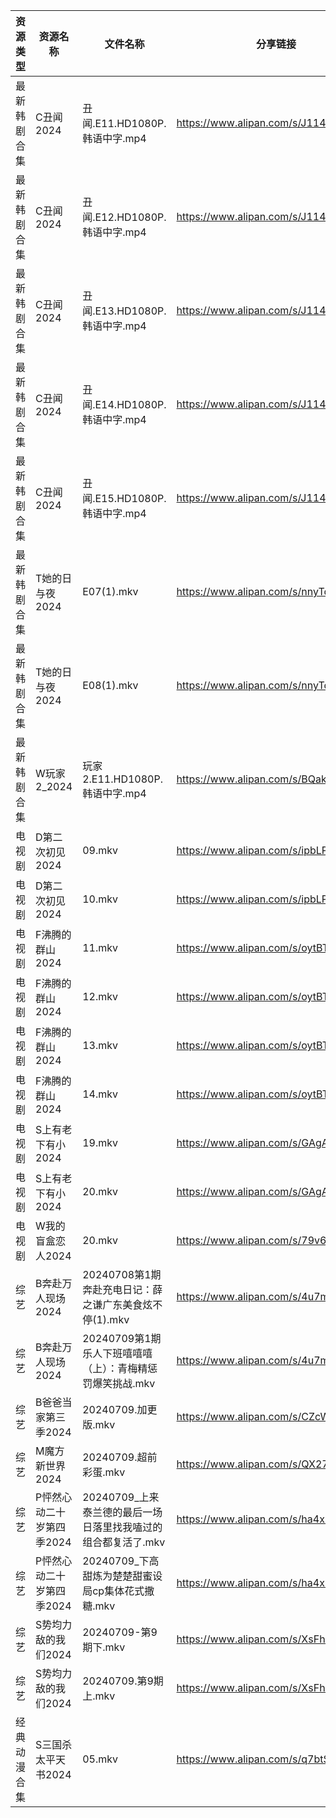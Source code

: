 | 资源类型   | 资源名称            | 文件名称                                  | 分享链接                                 | 更新时间                |
| ------ | --------------- | ------------------------------------- | ------------------------------------ | ------------------- |
| 最新韩剧合集 | C丑闻2024         | 丑闻.E11.HD1080P.韩语中字.mp4               | https://www.alipan.com/s/J114XwZcFVg | 2024-07-09 00:10:10 |
| 最新韩剧合集 | C丑闻2024         | 丑闻.E12.HD1080P.韩语中字.mp4               | https://www.alipan.com/s/J114XwZcFVg | 2024-07-09 00:10:09 |
| 最新韩剧合集 | C丑闻2024         | 丑闻.E13.HD1080P.韩语中字.mp4               | https://www.alipan.com/s/J114XwZcFVg | 2024-07-09 00:10:09 |
| 最新韩剧合集 | C丑闻2024         | 丑闻.E14.HD1080P.韩语中字.mp4               | https://www.alipan.com/s/J114XwZcFVg | 2024-07-09 00:10:09 |
| 最新韩剧合集 | C丑闻2024         | 丑闻.E15.HD1080P.韩语中字.mp4               | https://www.alipan.com/s/J114XwZcFVg | 2024-07-09 00:10:09 |
| 最新韩剧合集 | T她的日与夜2024      | E07(1).mkv                            | https://www.alipan.com/s/nnyTdgGkMzK | 2024-07-09 00:10:59 |
| 最新韩剧合集 | T她的日与夜2024      | E08(1).mkv                            | https://www.alipan.com/s/nnyTdgGkMzK | 2024-07-09 00:10:58 |
| 最新韩剧合集 | W玩家2_2024       | 玩家2.E11.HD1080P.韩语中字.mp4              | https://www.alipan.com/s/BQakqHpWTDX | 2024-07-09 08:10:41 |
| 电视剧    | D第二次初见2024      | 09.mkv                                | https://www.alipan.com/s/ipbLPf4BECc | 2024-07-09 14:05:22 |
| 电视剧    | D第二次初见2024      | 10.mkv                                | https://www.alipan.com/s/ipbLPf4BECc | 2024-07-09 14:05:21 |
| 电视剧    | F沸腾的群山2024      | 11.mkv                                | https://www.alipan.com/s/oytBTjjyRmF | 2024-07-09 14:05:31 |
| 电视剧    | F沸腾的群山2024      | 12.mkv                                | https://www.alipan.com/s/oytBTjjyRmF | 2024-07-09 14:05:31 |
| 电视剧    | F沸腾的群山2024      | 13.mkv                                | https://www.alipan.com/s/oytBTjjyRmF | 2024-07-09 14:05:31 |
| 电视剧    | F沸腾的群山2024      | 14.mkv                                | https://www.alipan.com/s/oytBTjjyRmF | 2024-07-09 14:05:30 |
| 电视剧    | S上有老下有小2024     | 19.mkv                                | https://www.alipan.com/s/GAgAoekUHew | 2024-07-09 00:07:34 |
| 电视剧    | S上有老下有小2024     | 20.mkv                                | https://www.alipan.com/s/GAgAoekUHew | 2024-07-09 00:07:34 |
| 电视剧    | W我的盲盒恋人2024     | 20.mkv                                | https://www.alipan.com/s/79v6WG3ZjBK | 2024-07-09 14:07:36 |
| 综艺     | B奔赴万人现场2024     | 20240708第1期奔赴充电日记：薛之谦广东美食炫不停(1).mkv   | https://www.alipan.com/s/4u7m3VMcqux | 2024-07-09 14:07:57 |
| 综艺     | B奔赴万人现场2024     | 20240709第1期乐人下班嘻嘻嘻（上）：青梅精惩罚爆笑挑战.mkv   | https://www.alipan.com/s/4u7m3VMcqux | 2024-07-09 14:07:57 |
| 综艺     | B爸爸当家第三季2024    | 20240709.加更版.mkv                      | https://www.alipan.com/s/CZcWZGAe35k | 2024-07-09 14:08:03 |
| 综艺     | M魔方新世界2024      | 20240709.超前彩蛋.mkv                     | https://www.alipan.com/s/QX27Hz4Mb8P | 2024-07-09 14:08:49 |
| 综艺     | P怦然心动二十岁第四季2024 | 20240709_上来泰兰德的最后一场日落里找我嗑过的组合都复活了.mkv | https://www.alipan.com/s/ha4xzKnmVsm | 2024-07-09 14:08:56 |
| 综艺     | P怦然心动二十岁第四季2024 | 20240709_下高甜炼为楚楚甜蜜设局cp集体花式撒糖.mkv      | https://www.alipan.com/s/ha4xzKnmVsm | 2024-07-09 14:08:56 |
| 综艺     | S势均力敌的我们2024    | 20240709-第9期下.mkv                     | https://www.alipan.com/s/XsFhEtje2h7 | 2024-07-09 14:09:15 |
| 综艺     | S势均力敌的我们2024    | 20240709.第9期上.mkv                     | https://www.alipan.com/s/XsFhEtje2h7 | 2024-07-09 14:09:14 |
| 经典动漫合集 | S三国杀太平天书2024    | 05.mkv                                | https://www.alipan.com/s/q7btS4qyetz | 2024-07-09 12:06:54 |
